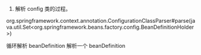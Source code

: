 1. 解析 config 类的过程。

org.springframework.context.annotation.ConfigurationClassParser#parse(java.util.Set<org.springframework.beans.factory.config.BeanDefinitionHolder>)

循环解析 beanDefinition
解析一个 beanDefinition

